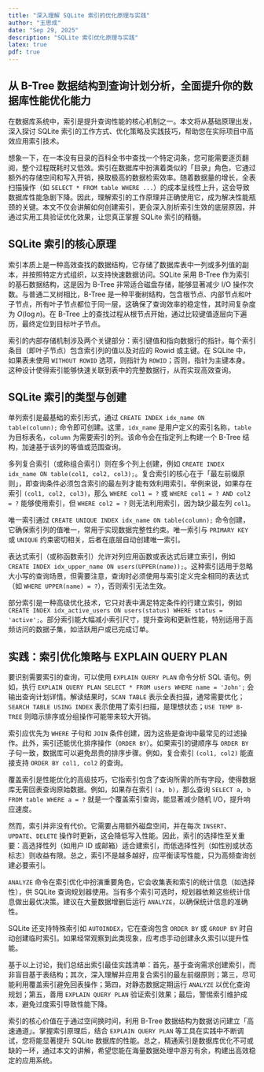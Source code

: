 ```yaml
---
title: "深入理解 SQLite 索引的优化原理与实践"
author: "王思成"
date: "Sep 29, 2025"
description: "SQLite 索引优化原理与实践"
latex: true
pdf: true
---
```


## 从 B-Tree 数据结构到查询计划分析，全面提升你的数据库性能优化能力

在数据库系统中，索引是提升查询性能的核心机制之一。本文将从基础原理出发，深入探讨 SQLite 索引的工作方式、优化策略及实践技巧，帮助您在实际项目中高效应用索引技术。


想象一下，在一本没有目录的百科全书中查找一个特定词条，您可能需要逐页翻阅，整个过程既耗时又低效。索引在数据库中扮演着类似的「目录」角色，它通过额外的存储空间和写入开销，换取极高的数据检索效率。随着数据量的增长，全表扫描操作（如 `SELECT * FROM table WHERE ...`）的成本呈线性上升，这会导致数据库性能急剧下降。因此，理解索引的工作原理并正确使用它，成为解决性能瓶颈的关键。本文不仅会讲解如何创建索引，更会深入剖析索引生效的底层原因，并通过实用工具验证优化效果，让您真正掌握 SQLite 索引的精髓。

## SQLite 索引的核心原理

索引本质上是一种高效查找的数据结构，它存储了数据库表中一列或多列值的副本，并按照特定方式组织，以支持快速数据访问。SQLite 采用 B-Tree 作为索引的基石数据结构，这是因为 B-Tree 非常适合磁盘存储，能够显著减少 I/O 操作次数。与普通二叉树相比，B-Tree 是一种平衡树结构，包含根节点、内部节点和叶子节点，所有叶子节点都位于同一层，这确保了查询效率的稳定性，其时间复杂度为 $O(\log{n})$。在 B-Tree 上的查找过程从根节点开始，通过比较键值逐层向下遍历，最终定位到目标叶子节点。

索引的内部存储机制涉及两个关键部分：索引键值和指向数据行的指针。每个索引条目（即叶子节点）包含索引列的值以及对应的 Rowid 或主键。在 SQLite 中，如果表未使用 `WITHOUT ROWID` 选项，则指针为 `ROWID`；否则，指针为主键本身。这种设计使得索引能够快速关联到表中的完整数据行，从而实现高效查询。

## SQLite 索引的类型与创建

单列索引是最基础的索引形式，通过 `CREATE INDEX idx_name ON table(column);` 命令即可创建。这里，`idx_name` 是用户定义的索引名称，`table` 为目标表名，`column` 为需要索引的列。该命令会在指定列上构建一个 B-Tree 结构，加速基于该列的等值或范围查询。

多列复合索引（或称组合索引）则在多个列上创建，例如 `CREATE INDEX idx_name ON table(col1, col2, col3);`。复合索引的核心在于「最左前缀原则」，即查询条件必须包含索引的最左列才能有效利用索引。举例来说，如果存在索引 `(col1, col2, col3)`，那么 `WHERE col1 = ?` 或 `WHERE col1 = ? AND col2 = ?` 能够使用索引，但 `WHERE col2 = ?` 则无法利用索引，因为缺少最左列 `col1`。

唯一索引通过 `CREATE UNIQUE INDEX idx_name ON table(column);` 命令创建，它确保索引列的值唯一，常用于实现数据完整性约束。唯一索引与 `PRIMARY KEY` 或 `UNIQUE` 约束密切相关，后者在底层自动创建唯一索引。

表达式索引（或称函数索引）允许对列应用函数或表达式后建立索引，例如 `CREATE INDEX idx_upper_name ON users(UPPER(name));`。这种索引适用于忽略大小写的查询场景，但需要注意，查询时必须使用与索引定义完全相同的表达式（如 `WHERE UPPER(name) = ?`），否则索引无法生效。

部分索引是一种高级优化技术，它只对表中满足特定条件的行建立索引，例如 `CREATE INDEX idx_active_users ON users(status) WHERE status = 'active';`。部分索引能大幅减小索引尺寸，提升查询和更新性能，特别适用于高频访问的数据子集，如活跃用户或已完成订单。

## 实践：索引优化策略与 EXPLAIN QUERY PLAN

要识别需要索引的查询，可以使用 `EXPLAIN QUERY PLAN` 命令分析 SQL 语句。例如，执行 `EXPLAIN QUERY PLAN SELECT * FROM users WHERE name = 'John';` 会输出查询计划详情。解读结果时，`SCAN TABLE` 表示全表扫描，通常需要优化；`SEARCH TABLE USING INDEX` 表示使用了索引扫描，是理想状态；`USE TEMP B-TREE` 则暗示排序或分组操作可能带来较大开销。

索引应优先为 `WHERE` 子句和 `JOIN` 条件创建，因为这些是查询中最常见的过滤操作。此外，索引还能优化排序操作（`ORDER BY`）。如果索引的键顺序与 `ORDER BY` 子句一致，数据库可以避免昂贵的排序步骤。例如，复合索引 `(col1, col2)` 能直接支持 `ORDER BY col1, col2` 的查询。

覆盖索引是性能优化的高级技巧，它指索引包含了查询所需的所有字段，使得数据库无需回表查询原始数据。例如，如果存在索引 `(a, b)`，那么查询 `SELECT a, b FROM table WHERE a = ?` 就是一个覆盖索引查询，能显著减少随机 I/O，提升响应速度。

然而，索引并非没有代价。它需要占用额外磁盘空间，并在每次 `INSERT`、`UPDATE`、`DELETE` 操作时更新，这会降低写入性能。因此，索引的选择性至关重要：高选择性列（如用户 ID 或邮箱）适合建索引，而低选择性列（如性别或状态标志）则收益有限。总之，索引不是越多越好，应平衡读写性能，只为高频查询创建必要索引。


`ANALYZE` 命令在索引优化中扮演重要角色，它会收集表和索引的统计信息（如选择性），供 SQLite 查询规划器使用。当有多个索引可选时，规划器依赖这些统计信息做出最优决策。建议在大量数据增删后运行 `ANALYZE`，以确保统计信息的准确性。

SQLite 还支持特殊索引如 `AUTOINDEX`，它在查询包含 `ORDER BY` 或 `GROUP BY` 时自动创建临时索引。如果经常观察到此类现象，应考虑手动创建永久索引以提升性能。

基于以上讨论，我们总结出索引最佳实践清单：首先，基于查询需求创建索引，而非盲目基于表结构；其次，深入理解并应用复合索引的最左前缀原则；第三，尽可能利用覆盖索引避免回表操作；第四，对静态数据定期运行 `ANALYZE` 以优化查询规划；第五，善用 `EXPLAIN QUERY PLAN` 验证索引效果；最后，警惕索引维护成本，避免过度索引导致性能下降。


索引的核心价值在于通过空间换时间，利用 B-Tree 数据结构为数据访问建立「高速通道」。掌握索引原理后，结合 `EXPLAIN QUERY PLAN` 等工具在实践中不断调试，您将能显著提升 SQLite 数据库的性能。总之，精通索引是数据库优化不可或缺的一环，通过本文的讲解，希望您能在海量数据处理中游刃有余，构建出高效稳定的应用系统。
